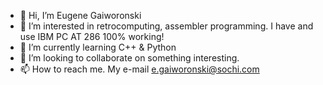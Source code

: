 - 👋 Hi, I’m Eugene Gaiworonski
- 👀 I’m interested in retrocomputing, assembler programming. I have and use IBM PC AT 286 100% working!
- 🌱 I’m currently learning C++ & Python
- 💞️ I’m looking to collaborate on something interesting.
- 📫 How to reach me. My e-mail e.gaiworonski@sochi.com

<!---
EugeneGaiworonski/EugeneGaiworonski is a ✨ special ✨ repository because its `README.md` (this file) appears on your GitHub profile.
You can click the Preview link to take a look at your changes.
--->
